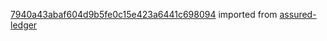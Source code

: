 [7940a43abaf604d9b5fe0c15e423a6441c698094](https://github.com/insolar/assured-ledger/commit/7940a43abaf604d9b5fe0c15e423a6441c698094) imported from [assured-ledger](https://github.com/insolar/assured-ledger)
